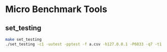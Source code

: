 # Micro Benchmark Tools

## set_testing

```bash
make set_testing
./set_testing -c1 -uutest -pptest -f a.csv -h127.0.0.1 -P6033 -q7 -t1
```


